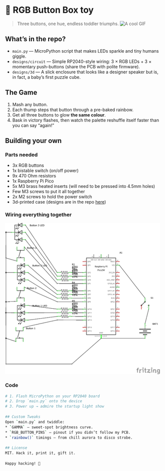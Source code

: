 # 🎨 RGB Button Box toy
> Three buttons, one hue, endless toddler triumphs.
![A cool GIF](/docs/showcase.gif)

## What’s in the repo?
* `main.py` — MicroPython script that makes LEDs sparkle and tiny humans giggle.  
* `designs/circuit` — Simple RP2040-style wiring: 3 × RGB LEDs + 3 × momentary push-buttons (share the PCB with polite firmware).  
* `designs/3d` — A slick enclosure that looks like a designer speaker but is, in fact, a baby’s first puzzle cube.

## The Game
1. Mash any button.  
2. Each thump steps that button through a pre-baked rainbow.  
3. Get all three buttons to glow **the same colour**.  
4. Bask in victory flashes, then watch the palette reshuffle itself faster than you can say “again!”

## Building your own

### Parts needed
* 3x RGB buttons
* 1x bistable switch (on/off power)
* 9x 470 Ohm resistors
* 1x Raspberry Pi Pico
* 5x M3 brass heated inserts (will need to be pressed into 4.5mm holes)
* Few M3 screws to put it all together
* 2x M2 screws to hold the power switch
* 3d-printed case (designs are in the repo [here](/designs/3d/))


### Wiring everything together
![Circuit](/designs/circuit/Button%20box_schem.png)

### Code
```bash
# 1. Flash MicroPython on your RP2040 board
# 2. Drop `main.py` onto the device
# 3. Power up → admire the startup light show

## Custom Tweaks
Open `main.py` and twiddle:
* `GAMMA` — sweet-spot brightness curve.
* `RGB_BUTTON_PINS` — pinout if you didn’t follow my PCB.
* `rainbow()` timings — from chill aurora to disco strobe.

## License
MIT. Hack it, print it, gift it.

Happy hacking! 🚀
